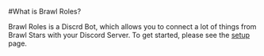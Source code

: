 #What is Brawl Roles?

Brawl Roles is a Discrd Bot, which allows you to connect a lot of things from Brawl Stars with your Discord Server. To get started, please see the [setup](setup.md) page.